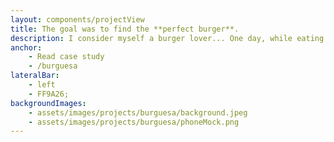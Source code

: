 ```yaml
---
layout: components/projectView
title: The goal was to find the **perfect burger**.
description: I consider myself a burger lover... One day, while eating a burger (obviously), I came up with the idea to create an app where people could review burgers.\n\nUI exploration
anchor:
    - Read case study
    - /burguesa
lateralBar: 
    - left
    - FF9A26;
backgroundImages:
    - assets/images/projects/burguesa/background.jpeg
    - assets/images/projects/burguesa/phoneMock.png
---
```

